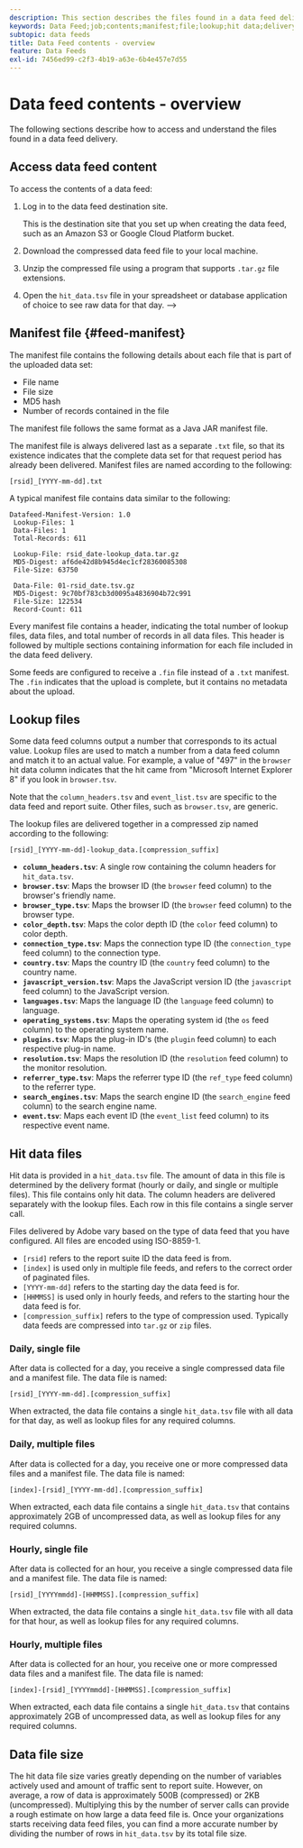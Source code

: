 ```yaml
---
description: This section describes the files found in a data feed delivery.
keywords: Data Feed;job;contents;manifest;file;lookup;hit data;delivery contents
subtopic: data feeds
title: Data Feed contents - overview
feature: Data Feeds
exl-id: 7456ed99-c2f3-4b19-a63e-6b4e457e7d55
---
```

# Data feed contents - overview

The following sections describe how to access and understand the files found in a data feed delivery.

## Access data feed content

To access the contents of a data feed:

1. Log in to the data feed destination site.

   This is the destination site that you set up when creating the data feed, such as an Amazon S3 or Google Cloud Platform bucket. 

1. Download the compressed data feed file to your local machine.

1. Unzip the compressed file using a program that supports `.tar.gz` file extensions.

1. Open the `hit_data.tsv` file in your spreadsheet or database application of choice to see raw data for that day. -->

## Manifest file {#feed-manifest}

The manifest file contains the following details about each file that is part of the uploaded data set:

* File name
* File size
* MD5 hash
* Number of records contained in the file

The manifest file follows the same format as a Java JAR manifest file.

The manifest file is always delivered last as a separate `.txt` file, so that its existence indicates that the complete data set for that request period has already been delivered. Manifest files are named according to the following:

```text
[rsid]_[YYYY-mm-dd].txt
```

A typical manifest file contains data similar to the following:

```text
Datafeed-Manifest-Version: 1.0
 Lookup-Files: 1
 Data-Files: 1
 Total-Records: 611

 Lookup-File: rsid_date-lookup_data.tar.gz
 MD5-Digest: af6de42d8b945d4ec1cf28360085308
 File-Size: 63750

 Data-File: 01-rsid_date.tsv.gz
 MD5-Digest: 9c70bf783cb3d0095a4836904b72c991
 File-Size: 122534
 Record-Count: 611
```

Every manifest file contains a header, indicating the total number of lookup files, data files, and total number of records in all data files. This header is followed by multiple sections containing information for each file included in the data feed delivery.

Some feeds are configured to receive a `.fin` file instead of a `.txt` manifest. The `.fin` indicates that the upload is complete, but it contains no metadata about the upload.

## Lookup files

Some data feed columns output a number that corresponds to its actual value. Lookup files are used to match a number from a data feed column and match it to an actual value. For example, a value of "497" in the `browser` hit data column indicates that the hit came from "Microsoft Internet Explorer 8" if you look in `browser.tsv`.

Note that the `column_headers.tsv` and `event_list.tsv` are specific to the data feed and report suite. Other files, such as `browser.tsv`, are generic.

The lookup files are delivered together in a compressed zip named according to the following:

```text
[rsid]_[YYYY-mm-dd]-lookup_data.[compression_suffix]
```

* **`column_headers.tsv`**: A single row containing the column headers for `hit_data.tsv`.
* **`browser.tsv`**: Maps the browser ID (the `browser` feed column) to the browser's friendly name.
* **`browser_type.tsv`**: Maps the browser ID (the `browser` feed column) to the browser type.
* **`color_depth.tsv`**: Maps the color depth ID (the `color` feed column) to color depth.
* **`connection_type.tsv`**: Maps the connection type ID (the `connection_type` feed column) to the connection type.
* **`country.tsv`**: Maps the country ID (the `country` feed column) to the country name.
* **`javascript_version.tsv`**: Maps the JavaScript version ID (the `javascript` feed column) to the JavaScript version.
* **`languages.tsv`**: Maps the language ID (the `language` feed column) to language.
* **`operating_systems.tsv`**: Maps the operating system id (the `os` feed column) to the operating system name.
* **`plugins.tsv`**: Maps the plug-in ID's (the `plugin` feed column) to each respective plug-in name.
* **`resolution.tsv`**: Maps the resolution ID (the `resolution` feed column) to the monitor resolution.
* **`referrer_type.tsv`**: Maps the referrer type ID (the `ref_type` feed column) to the referrer type.
* **`search_engines.tsv`**: Maps the search engine ID (the `search_engine` feed column) to the search engine name.
* **`event.tsv`**: Maps each event ID (the `event_list` feed column) to its respective event name.

## Hit data files

Hit data is provided in a `hit_data.tsv` file. The amount of data in this file is determined by the delivery format (hourly or daily, and single or multiple files). This file contains only hit data. The column headers are delivered separately with the lookup files. Each row in this file contains a single server call.

Files delivered by Adobe vary based on the type of data feed that you have configured. All files are encoded using ISO-8859-1.

* `[rsid]` refers to the report suite ID the data feed is from.
* `[index]` is used only in multiple file feeds, and refers to the correct order of paginated files.
* `[YYYY-mm-dd]` refers to the starting day the data feed is for.
* `[HHMMSS]` is used only in hourly feeds, and refers to the starting hour the data feed is for.
* `[compression_suffix]` refers to the type of compression used. Typically data feeds are compressed into `tar.gz` or `zip` files.

### Daily, single file

After data is collected for a day, you receive a single compressed data file and a manifest file. The data file is named:

`[rsid]_[YYYY-mm-dd].[compression_suffix]`

When extracted, the data file contains a single `hit_data.tsv` file with all data for that day, as well as lookup files for any required columns.

### Daily, multiple files

After data is collected for a day, you receive one or more compressed data files and a manifest file. The data file is named:

`[index]-[rsid]_[YYYY-mm-dd].[compression_suffix]`

When extracted, each data file contains a single `hit_data.tsv` that contains approximately 2GB of uncompressed data, as well as lookup files for any required columns.

### Hourly, single file

After data is collected for an hour, you receive a single compressed data file and a manifest file. The data file is named:

`[rsid]_[YYYYmmdd]-[HHMMSS].[compression_suffix]`

When extracted, the data file contains a single `hit_data.tsv` file with all data for that hour, as well as lookup files for any required columns.

### Hourly, multiple files

After data is collected for an hour, you receive one or more compressed data files and a manifest file. The data file is named:

`[index]-[rsid]_[YYYYmmdd]-[HHMMSS].[compression_suffix]`

When extracted, each data file contains a single `hit_data.tsv` that contains approximately 2GB of uncompressed data, as well as lookup files for any required columns.

## Data file size

The hit data file size varies greatly depending on the number of variables actively used and amount of traffic sent to report suite. However, on average, a row of data is approximately 500B (compressed) or 2KB (uncompressed). Multiplying this by the number of server calls can provide a rough estimate on how large a data feed file is. Once your organizations starts receiving data feed files, you can find a more accurate number by dividing the number of rows in `hit_data.tsv` by its total file size.